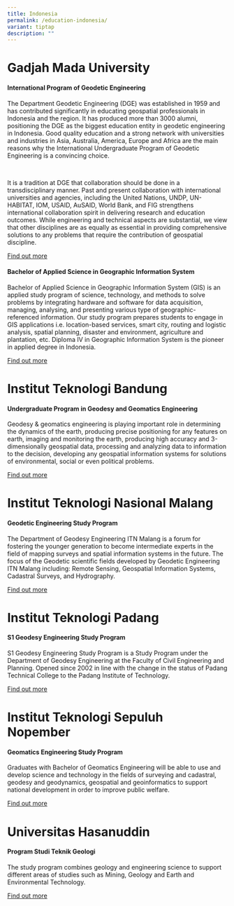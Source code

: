 ```yaml
---
title: Indonesia
permalink: /education-indonesia/
variant: tiptap
description: ""
---
```

<h1>Gadjah Mada University</h1><h4>International Program of Geodetic Engineering </h4><p>The Department Geodetic Engineering (DGE) was established in 1959 and has contributed significantly in educating geospatial professionals in Indonesia and the region. It has produced more than 3000 alumni, positioning the DGE as the biggest education entity in geodetic engineering in Indonesia. Good quality education and a strong network with universities and industries in Asia, Australia, America, Europe and Africa are the main reasons why the International Undergraduate Program of Geodetic Engineering is a convincing choice.</p><p>&nbsp;</p><p>It is a tradition at DGE that collaboration should be done in a transdisciplinary manner. Past and present collaboration with international universities and agencies, including the United Nations, UNDP, UN-HABITAT, IOM, USAID, AuSAID, World Bank, and FIG strengthens international collaboration spirit in delivering research and education outcomes. While engineering and technical aspects are substantial, we view that other disciplines are as equally as essential in providing comprehensive solutions to any problems that require the contribution of geospatial discipline.</p><p><a href="https://geodesi.ugm.ac.id/international-undergraduate-program/" rel="noopener noreferrer nofollow" target="_blank">Find out more</a></p><p></p><h4>Bachelor of Applied Science in Geographic Information System</h4><p>Bachelor of Applied Science in Geographic Information System (GIS) is an applied study program of science, technology, and methods to solve problems by integrating hardware and software for data acquisition, managing, analysing, and presenting various type of geographic-referenced information. Our study program prepares students to engage in GIS applications i.e. location-based services, smart city, routing and logistic analysis, spatial planning, disaster and environment, agriculture and plantation, etc. Diploma IV in Geographic Information System is the pioneer in applied degree in Indonesia.</p><p><a href="https://sv.ugm.ac.id/en/education-2/department-of-earth-technology-2/geographic-information-system/" rel="noopener noreferrer nofollow" target="_blank">Find out more</a></p><p></p><h1>Institut Teknologi Bandung</h1><h4>Undergraduate Program in Geodesy and Geomatics Engineering</h4><p>Geodesy &amp; geomatics engineering is playing important role in determining the dynamics of the earth, producing precise positioning for any features on earth, imaging and monitoring the earth, producing high accuracy and 3-dimensionally geospatial data, processing and analyzing data to information to the decision, developing any geospatial information systems for solutions of environmental, social or even political problems.</p><p><a href="https://www.itb.ac.id/undergraduate-program-in-geodesy-and-geomatics-engineering" rel="noopener noreferrer nofollow" target="_blank">Find out more</a></p><p></p><h1>Institut Teknologi Nasional Malang</h1><h4>Geodetic Engineering Study Program</h4><p>The Department of Geodesy Engineering ITN Malang is a forum for fostering the younger generation to become intermediate experts in the field of mapping surveys and spatial information systems in the future. The focus of the Geodetic scientific fields developed by Geodetic Engineering ITN Malang including: Remote Sensing, Geospatial Information Systems, Cadastral Surveys, and Hydrography.</p><p><a href="https://geodesi.itn.ac.id/" rel="noopener noreferrer nofollow" target="_blank">Find out more</a></p><p></p><h1>Institut Teknologi Padang</h1><h4>S1 Geodesy Engineering Study Program</h4><p>S1 Geodesy Engineering Study Program is a Study Program under the Department of Geodesy Engineering at the Faculty of Civil Engineering and Planning. Opened since 2002 in line with the change in the status of Padang Technical College to the Padang Institute of Technology.</p><p><a href="https://itp.ac.id/teknik-geodesi-s1/teknik-geodesi-s1" rel="noopener noreferrer nofollow" target="_blank">Find out more</a></p><p></p><h1>Institut Teknologi Sepuluh Nopember</h1><h4>Geomatics Engineering Study Program</h4><p>Graduates with Bachelor of Geomatics Engineering will be able to use and develop science and technology in the fields of surveying and cadastral, geodesy and geodynamics, geospatial and geoinformatics to support national development in order to improve public welfare.</p><p><a href="https://www.its.ac.id/tgeomatika/academics-study-program-undergraduate-program-courses/#1602477971090-3cf7f4d5-5ed5" rel="noopener noreferrer nofollow" target="_blank">Find out more</a></p><p></p><h1>Universitas Hasanuddin</h1><h4>Program Studi Teknik Geologi</h4><p>The study program combines geology and engineering science to support different areas of studies such as Mining, Geology and Earth and Environmental Technology.</p><p><a href="https://eng.unhas.ac.id/geology/akademik/sarjana" rel="noopener noreferrer nofollow" target="_blank">Find out more</a></p><p></p><p></p><p></p>